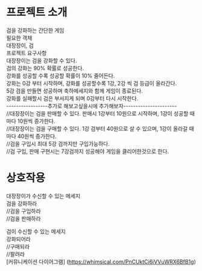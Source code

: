 # 프로젝트 소개
검을 강화하는 간단한 게임<br>
필요한 객체<br>
대장장이, 검<br>
프로젝트 요구사항<br>
대장장이는 검을 강화할 수 있다.<br>
검의 강화는 90% 확률로 성공한다.<br>
강화를 성공할 수록 성공할 확률이 10% 줄어든다.<br>
강화는 0강 부터 시작하며, 강화를 성공할수록 1강, 2강 씩 검 등급이 올라간다.<br>
5강 검을 만들면 성공하며 축하메세지와 함께 게임이 종료된다.<br>
강화를 실패할시 검은 부서지게 되며 0강부터 다시 시작한다.<br>
-----------------추가로 해보고싶을시에 추가해보자----------------------<br>
//대장장이는 검을 판매할 수 있다. 판매시 1강부터 10원으로 시작하며, 1강이 성공할 때 마다 10원씩 증가한다.<br>
//대장장이는 검을 구매할 수 있다. 1강 검부터 40원으로 살 수 있으며, 1강이 올라갈 때마다 40원씩 증가한다.<br>
//검을 구입시 최대 5강 검까지만 구입가능하다.<br>
//검 구입, 판매 구현시는 7강검까지 성공해야 게임을 클리어한것으로 한다.<br>

# 상호작용
대장장이가 수신할 수 있는 메세지<br>
검을 강화하라<br>
//검을 구입하라<br>
//검을 판매하라<br>

검이 수신할 수 있는 메세지<br>
강화되어라<br>
//구매되라<br>
//팔려라<br>
[커뮤니케이션 다이어그램] (https://whimsical.com/PnCUktCi6iVVuWRX6BfB1g)
